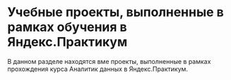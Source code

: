 # Учебные проекты, выполненные в рамках обучения в Яндекс.Практикум
В данном разделе находятся вме проекты, выполненные в рамках прохождения курса Аналитик данных в Яндекс.Практикум.


